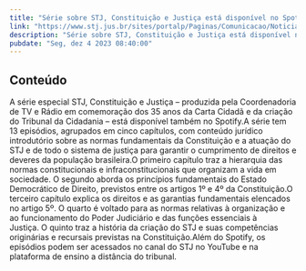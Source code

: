 ```yaml
---
title: "Série sobre STJ, Constituição e Justiça está disponível no Spotify"
link: "https://www.stj.jus.br/sites/portalp/Paginas/Comunicacao/Noticias/2023/04122023-Serie-sobre-STJ--Constituicao-e-Justica-esta-disponivel-no-Spotify.aspx"
description: "Série sobre STJ, Constituição e Justiça está disponível no Spotify"
pubdate: "Seg, dez 4 2023 08:40:00"
---
```


## Conteúdo

​A série especial STJ, Constituição e Justiça – produzida pela Coordenadoria de TV e Rádio em comemoração dos 35 anos da Carta Cidadã e da criação do Tribunal da Cidadania – está disponível também no Spotify.A série tem 13 episódios, agrupados em cinco capítulos, com conteúdo jurídico introdutório sobre as normas fundamentais da Constituição e a atuação do STJ e de todo o sistema de justiça para garantir o cumprimento de direitos e deveres da população brasileira.O primeiro capítulo traz a hierarquia das normas constitucionais e infraconstitucionais que organizam a vida em sociedade. O segundo aborda os princípios fundamentais do Estado Democrático de Direito, previstos entre os artigos 1º e 4º da Constituição.O terceiro capítulo explica os direitos e as garantias fundamentais elencados no artigo 5º. O quarto é voltado para as normas relativas à organização e ao funcionamento do Poder Judiciário e das funções essenciais à Justiça. O quinto traz a história da criação do STJ e suas competências originárias e recursais previstas na Constituição.Além do Spotify, os episódios podem ser acessados no canal do STJ no YouTube e na plataforma de ensino a distância do tribunal.
